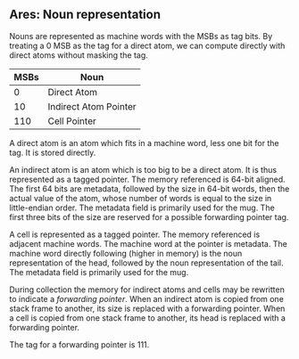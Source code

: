 ## Ares: Noun representation

Nouns are represented as machine words with the MSBs as tag bits. By treating a
0 MSB as the tag for a direct atom, we can compute directly with direct atoms
without masking the tag.


| MSBs | Noun |
|------|-----------------------|
| 0    | Direct Atom           |
| 10   | Indirect Atom Pointer |
| 110  | Cell Pointer          |


A direct atom is an atom which fits in a machine word, less one bit for the tag.
It is stored directly.

An indirect atom is an atom which is too big to be a direct atom. It is thus
represented as a tagged pointer. The memory referenced is 64-bit aligned. The
first 64 bits are metadata, followed by the size in 64-bit words, then the
actual value of the atom, whose number of words is equal to the size in
little-endian order. The metadata field is primarily used for the mug. The first
three bits of the size are reserved for a possible forwarding pointer tag.

A cell is represented as a tagged pointer. The memory referenced is adjacent
machine words. The machine word at the pointer is metadata. The machine word
directly following (higher in memory) is the noun representation of the head,
followed by the noun representation of the tail. The metadata field is primarily
used for the mug.

During collection the memory for indirect atoms and cells may be rewritten to
indicate a _forwarding pointer_. When an indirect atom is copied from one stack
frame to another, its size is replaced with a forwarding pointer. When a cell is
copied from one stack frame to another, its head is replaced with a forwarding
pointer.

The tag for a forwarding pointer is 111.
